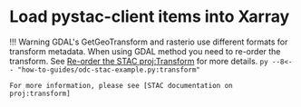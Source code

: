 # Load pystac-client items into Xarray
!!! Warning
    GDAL's GetGeoTransform and rasterio use different formats for transform metadata. When using GDAL method you need to re-order the transform. 
    See [Re-order the STAC proj:Transform] for more details.
    ``` py
    --8<-- "how-to-guides/odc-stac-example.py:transform"
    ```
     
    For more information, please see [STAC documentation on proj:transform]



[STAC documentation on proj:transform]:  https://github.com/stac-extensions/projection?tab=readme-ov-file#projtransform
[Re-order the STAC proj:Transform]: reorder-transform-example.md